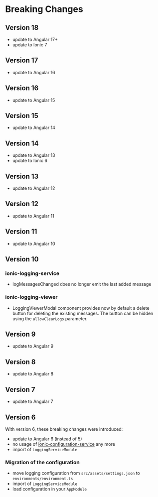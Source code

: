 # Breaking Changes

## Version 18

- update to Angular 17+
- update to Ionic 7

## Version 17

- update to Angular 16

## Version 16

- update to Angular 15

## Version 15

- update to Angular 14

## Version 14

- update to Angular 13
- update to Ionic 6

## Version 13

- update to Angular 12

## Version 12

- update to Angular 11

## Version 11

- update to Angular 10

## Version 10

### ionic-logging-service

- logMessagesChanged does no longer emit the last added message

### ionic-logging-viewer

- LoggingViewerModal component provides now by default a delete button for deleting the existing messages.
  The button can be hidden using the `allowClearLogs` parameter.

## Version 9

- update to Angular 9

## Version 8

- update to Angular 8

## Version 7

- update to Angular 7

## Version 6

With version 6, these breaking changes were introduced:

- update to Angular 6 (instead of 5)
- no usage of [ionic-configuration-service](https://github.com/Ritzlgrmft/ionic-configuration-service) any more
- import of `LoggingServiceModule`

### Migration of the configuration

- move logging configuration from `src/assets/settings.json` to `environments/environment.ts`
- import of `LoggingServiceModule`
- load configuration in your `AppModule`
